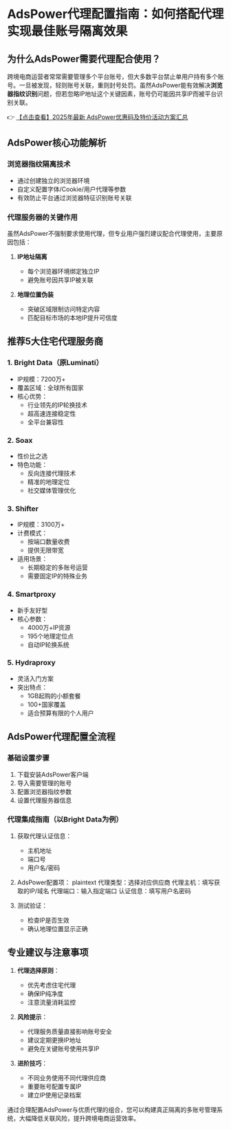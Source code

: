 # AdsPower代理配置指南：如何搭配代理实现最佳账号隔离效果

## 为什么AdsPower需要代理配合使用？

跨境电商运营者常常需要管理多个平台账号，但大多数平台禁止单用户持有多个账号。一旦被发现，轻则账号关联，重则封号处罚。虽然AdsPower能有效解决**浏览器指纹识别**问题，但若忽略IP地址这个关键因素，账号仍可能因共享IP而被平台识别关联。

👉 [【点击查看】2025年最新 AdsPower优惠码及特价活动方案汇总](https://bit.ly/adspower_free)

## AdsPower核心功能解析

### 浏览器指纹隔离技术
- 通过创建独立的浏览器环境
- 自定义配置字体/Cookie/用户代理等参数
- 有效防止平台通过浏览器特征识别账号关联

### 代理服务器的关键作用
虽然AdsPower不强制要求使用代理，但专业用户强烈建议配合代理使用，主要原因包括：

1. **IP地址隔离**
   - 每个浏览器环境绑定独立IP
   - 避免账号因共享IP被关联

2. **地理位置伪装**
   - 突破区域限制访问特定内容
   - 匹配目标市场的本地IP提升可信度

## 推荐5大住宅代理服务商

### 1. Bright Data（原Luminati）
- IP规模：7200万+
- 覆盖区域：全球所有国家
- 核心优势：
  - 行业领先的IP轮换技术
  - 超高速连接稳定性
  - 全平台兼容性

### 2. Soax
- 性价比之选
- 特色功能：
  - 反向连接代理技术
  - 精准的地理定位
  - 社交媒体管理优化

### 3. Shifter
- IP规模：3100万+
- 计费模式：
  - 按端口数量收费
  - 提供无限带宽
- 适用场景：
  - 长期稳定的多账号运营
  - 需要固定IP的特殊业务

### 4. Smartproxy
- 新手友好型
- 核心参数：
  - 4000万+IP资源
  - 195个地理定位点
  - 自动IP轮换系统

### 5. Hydraproxy
- 灵活入门方案
- 突出特点：
  - 1GB起购的小额套餐
  - 100+国家覆盖
  - 适合预算有限的个人用户

## AdsPower代理配置全流程

### 基础设置步骤
1. 下载安装AdsPower客户端
2. 导入需要管理的账号
3. 配置浏览器指纹参数
4. 设置代理服务器信息

### 代理集成指南（以Bright Data为例）
1. 获取代理认证信息：
   - 主机地址
   - 端口号
   - 用户名/密码

2. AdsPower配置项：
   plaintext
   代理类型：选择对应供应商
   代理主机：填写获取的IP/域名
   代理端口：输入指定端口
   认证信息：填写用户名密码
   

3. 测试验证：
   - 检查IP是否生效
   - 确认地理位置显示正确

## 专业建议与注意事项

1. **代理选择原则**：
   - 优先考虑住宅代理
   - 确保IP纯净度
   - 注意流量消耗监控

2. **风险提示**：
   - 代理服务质量直接影响账号安全
   - 建议定期更换IP地址
   - 避免在关键账号使用共享IP

3. **进阶技巧**：
   - 不同业务使用不同代理供应商
   - 重要账号配置专属IP
   - 建立IP使用记录档案

通过合理配置AdsPower与优质代理的组合，您可以构建真正隔离的多账号管理系统，大幅降低关联风险，提升跨境电商运营效率。